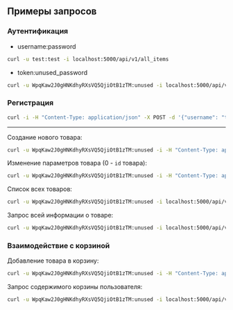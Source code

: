 ## Примеры запросов

### Аутентификация
- username:password
```bash
curl -u test:test -i localhost:5000/api/v1/all_items
```
- token:unused_password
```bash
curl -u WpqKaw2J0gHNKdhyRXsVQ5QjiOtB1zTM:unused -i localhost:5000/api/v1/all_items 
```

### Регистрация
```bash
curl -i -H "Content-Type: application/json" -X POST -d '{"username": "test", "password": "test", "birth_date": "test", "register_date": "test", "email": "test", "phone_number": "test"}' localhost:5000/api/v1/register
```

---

Создание нового товара:
```bash
curl -u WpqKaw2J0gHNKdhyRXsVQ5QjiOtB1zTM:unused -i -H "Content-Type: application/json" -X POST -d '{"title": "cd"}' http://localhost:5000/api/v1/new_item
```

Изменение параметров товара (0 - `id` товара):
```bash
curl -u WpqKaw2J0gHNKdhyRXsVQ5QjiOtB1zTM:unused -i -H "Content-Type: application/json" -X PUT -d '{"description":"new description"}' http://localhost:5000/api/v1/update_item/0
```

Список всех товаров:
```bash
curl -u WpqKaw2J0gHNKdhyRXsVQ5QjiOtB1zTM:unused -i localhost:5000/api/v1/all_items
```

Запрос всей информации о товаре:
```bash
curl -u WpqKaw2J0gHNKdhyRXsVQ5QjiOtB1zTM:unused -i localhost:5000/api/v1/get_item/0
```

### Взаимодействие с корзиной

Добавление товара в корзину:
```bash
curl -u WpqKaw2J0gHNKdhyRXsVQ5QjiOtB1zTM:unused -i -H "Content-Type: application/json" -X POST -d '{"amount": "1", "item_id": "2"}' http://localhost:5000/api/v1/add_cart
```

Запрос содержимого корзины пользователя:
```bash
curl -u WpqKaw2J0gHNKdhyRXsVQ5QjiOtB1zTM:unused -i localhost:5000/api/v1/cart
```
